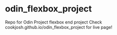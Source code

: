# odin_flexbox_project
Repo for Odin Project flexbox end project
Check cookjosh.github.io/odin_flexbox_project for live page!
